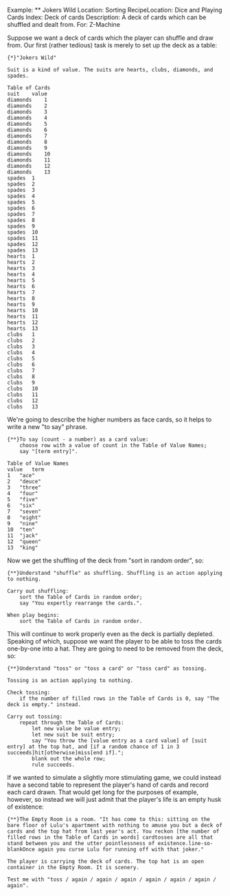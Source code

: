 Example: ** Jokers Wild
Location: Sorting
RecipeLocation: Dice and Playing Cards
Index: Deck of cards
Description: A deck of cards which can be shuffled and dealt from.
For: Z-Machine

  
Suppose we want a deck of cards which the player can shuffle and draw from. Our first (rather tedious) task is merely to set up the deck as a table:
  

``` inform7
{*}"Jokers Wild"

Suit is a kind of value. The suits are hearts, clubs, diamonds, and spades.

Table of Cards
suit	value
diamonds	1
diamonds	2
diamonds	3
diamonds	4
diamonds	5
diamonds	6
diamonds	7
diamonds	8
diamonds	9
diamonds	10
diamonds	11
diamonds	12
diamonds	13
spades	1
spades	2
spades	3
spades	4
spades	5
spades	6
spades	7
spades	8
spades	9
spades	10
spades	11
spades	12
spades	13
hearts	1
hearts	2
hearts	3
hearts	4
hearts	5
hearts	6
hearts	7
hearts	8
hearts	9
hearts	10
hearts	11
hearts	12
hearts	13
clubs	1
clubs	2
clubs	3
clubs	4
clubs	5
clubs	6
clubs	7
clubs	8
clubs	9
clubs	10
clubs	11
clubs	12
clubs	13
```

  
We're going to describe the higher numbers as face cards, so it helps to write a new "to say" phrase.

  

``` inform7
{**}To say (count - a number) as a card value:
	choose row with a value of count in the Table of Value Names;
	say "[term entry]".

Table of Value Names
value	term
1	"ace"
2	"deuce"
3	"three"
4	"four"
5	"five"
6	"six"
7	"seven"
8	"eight"
9	"nine"
10	"ten"
11	"jack"
12	"queen"
13	"king"
```

  
Now we get the shuffling of the deck from "sort in random order", so:

  

``` inform7
{**}Understand "shuffle" as shuffling. Shuffling is an action applying to nothing.

Carry out shuffling:
	sort the Table of Cards in random order;
	say "You expertly rearrange the cards.".

When play begins:
	sort the Table of Cards in random order.
```

  
This will continue to work properly even as the deck is partially depleted. Speaking of which, suppose we want the player to be able to toss the cards one-by-one into a hat. They are going to need to be removed from the deck, so:

  

``` inform7
{**}Understand "toss" or "toss a card" or "toss card" as tossing.

Tossing is an action applying to nothing.

Check tossing:
	if the number of filled rows in the Table of Cards is 0, say "The deck is empty." instead.

Carry out tossing:
	repeat through the Table of Cards:
		let new value be value entry;
		let new suit be suit entry;
		say "You throw the [value entry as a card value] of [suit entry] at the top hat, and [if a random chance of 1 in 3 succeeds]hit[otherwise]miss[end if].";
		blank out the whole row;
		rule succeeds.
```

  
If we wanted to simulate a slightly more stimulating game, we could instead have a second table to represent the player's hand of cards and record each card drawn. That would get long for the purposes of example, however, so instead we will just admit that the player's life is an empty husk of existence:

  

``` inform7
{**}The Empty Room is a room. "It has come to this: sitting on the bare floor of Lulu's apartment with nothing to amuse you but a deck of cards and the top hat from last year's act. You reckon [the number of filled rows in the Table of Cards in words] cardtosses are all that stand between you and the utter pointlessness of existence.line-so-blankOnce again you curse Lulu for running off with that joker."

The player is carrying the deck of cards. The top hat is an open container in the Empty Room. It is scenery.

Test me with "toss / again / again / again / again / again / again / again".
```

